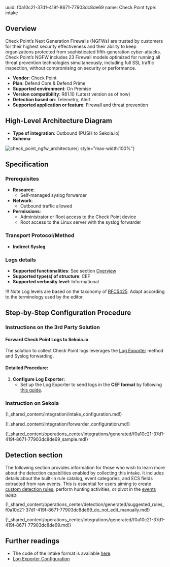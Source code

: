 uuid: f0a10c21-37d1-419f-8671-77903dc8de69
name: Check Point
type: intake

## Overview

Check Point’s Next Generation Firewalls (NGFWs) are trusted by customers for their highest security effectiveness and their ability to keep organizations protected from sophisticated fifth-generation cyber-attacks. Check Point’s NGFW includes 23 Firewall models optimized for running all threat prevention technologies simultaneously, including full SSL traffic inspection, without compromising on security or performance.

- **Vendor**: Check Point
- **Plan**: Defend Core & Defend Prime
- **Supported environment**: On Premise
- **Version compatibility**: R81.10 (Latest version as of now)
- **Detection based on**: Telemetry, Alert
- **Supported application or feature**: Firewall and threat prevention

## High-Level Architecture Diagram

- **Type of integration**: Outbound (PUSH to Sekoia.io)
- **Schema**

![check_point_ngfw_architecture](/assets/check_point_ngfw_architecture.png){: style="max-width:100%"}

## Specification

### Prerequisites

- **Resource**:
    - Self-managed syslog forwarder
- **Network**:
    - Outbound traffic allowed
- **Permissions**:
    - Administrator or Root access to the Check Point device
    - Root access to the Linux server with the syslog forwarder

### Transport Protocol/Method

- **Indirect Syslog**

### Logs details

- **Supported functionalities**: See section [Overview](#overview)
- **Supported type(s) of structure**: CEF
- **Supported verbosity level**: Informational

!!! Note
    Log levels are based on the taxonomy of [RFC5425](https://datatracker.ietf.org/doc/html/rfc5424). Adapt according to the terminology used by the editor.

## Step-by-Step Configuration Procedure

### Instructions on the 3rd Party Solution

#### Forward Check Point Logs to Sekoia.io

The solution to collect Check Point logs leverages the [Log Exporter](https://supportcenter.checkpoint.com/supportcenter/portal?eventSubmit_doGoviewsolutiondetails=&solutionid=sk122323) method and Syslog forwarding.

#### Detailed Procedure:

1. **Configure Log Exporter:**
   - Set up the Log Exporter to send logs in the **CEF format** by following [this guide](https://supportcenter.checkpoint.com/supportcenter/portal?eventSubmit_doGoviewsolutiondetails=&solutionid=sk122323).

### Instruction on Sekoia

{!_shared_content/integration/intake_configuration.md!}

{!_shared_content/integration/forwarder_configuration.md!}

{!_shared_content/operations_center/integrations/generated/f0a10c21-37d1-419f-8671-77903dc8de69_sample.md!}

## Detection section

The following section provides information for those who wish to learn more about the detection capabilities enabled by collecting this intake. It includes details about the built-in rule catalog, event categories, and ECS fields extracted from raw events. This is essential for users aiming to create [custom detection rules](/docs/xdr/features/detect/sigma.md), perform hunting activities, or pivot in the [events page](/docs/xdr/features/investigate/events.md).

{!_shared_content/operations_center/detection/generated/suggested_rules_f0a10c21-37d1-419f-8671-77903dc8de69_do_not_edit_manually.md!}

{!_shared_content/operations_center/integrations/generated/f0a10c21-37d1-419f-8671-77903dc8de69.md!}


## Further readings

- The code of the Intake format is available [here](https://github.com/SEKOIA-IO/intake-formats/tree/main/Check_Point).
- [Log Exporter Configuration](https://supportcenter.checkpoint.com/supportcenter/portal?eventSubmit_doGoviewsolutiondetails=&solutionid=sk122323)